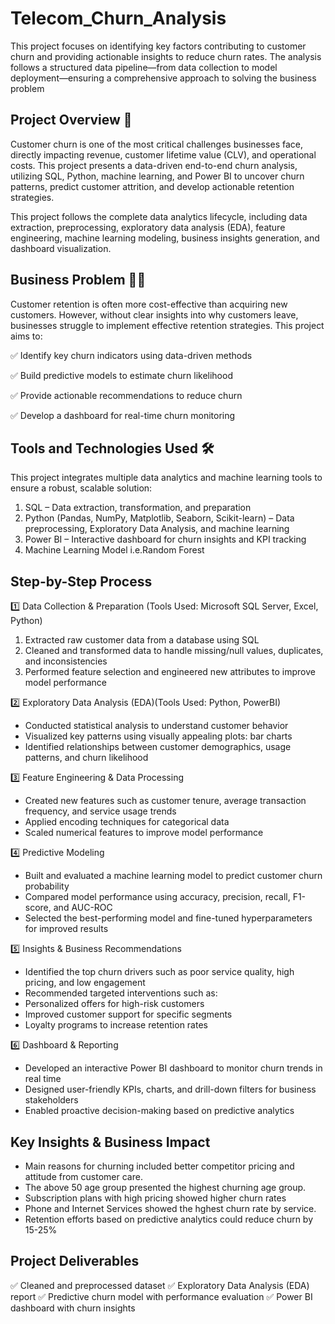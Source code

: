# Telecom_Churn_Analysis
This project focuses on identifying key factors contributing to customer churn and providing actionable insights to reduce churn rates. The analysis follows a structured data pipeline—from data collection to model deployment—ensuring a comprehensive approach to solving the business problem

## Project Overview 🔎
Customer churn is one of the most critical challenges businesses face, directly impacting revenue, customer lifetime value (CLV), and operational costs. This project presents a data-driven end-to-end churn analysis, utilizing SQL, Python, machine learning, and Power BI to uncover churn patterns, predict customer attrition, and develop actionable retention strategies.

This project follows the complete data analytics lifecycle, including data extraction, preprocessing, exploratory data analysis (EDA), feature engineering, machine learning modeling, business insights generation, and dashboard visualization.

## Business Problem 👨‍💼

Customer retention is often more cost-effective than acquiring new customers. However, without clear insights into why customers leave, businesses struggle to implement effective retention strategies. This project aims to:

✅ Identify key churn indicators using data-driven methods

✅ Build predictive models to estimate churn likelihood

✅ Provide actionable recommendations to reduce churn

✅ Develop a dashboard for real-time churn monitoring

## Tools and Technologies Used 🛠️

This project integrates multiple data analytics and machine learning tools to ensure a robust, scalable solution:

1. SQL – Data extraction, transformation, and preparation
2. Python (Pandas, NumPy, Matplotlib, Seaborn, Scikit-learn) – Data preprocessing, Exploratory Data Analysis, and machine learning
3. Power BI – Interactive dashboard for churn insights and KPI tracking
4. Machine Learning Model i.e.Random Forest

## Step-by-Step Process
1️⃣ Data Collection & Preparation (Tools Used: Microsoft SQL Server, Excel, Python)

1. Extracted raw customer data from a database using SQL
2. Cleaned and transformed data to handle missing/null values, duplicates, and inconsistencies
3. Performed feature selection and engineered new attributes to improve model performance

2️⃣ Exploratory Data Analysis (EDA)(Tools Used: Python, PowerBI)

- Conducted statistical analysis to understand customer behavior
- Visualized key patterns using visually appealing plots: bar charts
- Identified relationships between customer demographics, usage patterns, and churn likelihood

3️⃣ Feature Engineering & Data Processing

- Created new features such as customer tenure, average transaction frequency, and service usage trends
- Applied encoding techniques for categorical data
- Scaled numerical features to improve model performance

4️⃣ Predictive Modeling

- Built and evaluated a machine learning model to predict customer churn probability
- Compared model performance using accuracy, precision, recall, F1-score, and AUC-ROC
- Selected the best-performing model and fine-tuned hyperparameters for improved results

5️⃣ Insights & Business Recommendations

- Identified the top churn drivers such as poor service quality, high pricing, and low engagement
- Recommended targeted interventions such as:
- Personalized offers for high-risk customers
- Improved customer support for specific segments
- Loyalty programs to increase retention rates

6️⃣ Dashboard & Reporting
- Developed an interactive Power BI dashboard to monitor churn trends in real time
- Designed user-friendly KPIs, charts, and drill-down filters for business stakeholders
- Enabled proactive decision-making based on predictive analytics

## Key Insights & Business Impact

- Main reasons for churning included better competitor pricing and attitude from customer care.
- The above 50 age group presented the highest churning age group.
- Subscription plans with high pricing showed higher churn rates
- Phone and Internet Services showed the hghest churn rate by service.
- Retention efforts based on predictive analytics could reduce churn by 15-25%

## Project Deliverables

✅ Cleaned and preprocessed dataset
✅ Exploratory Data Analysis (EDA) report
✅ Predictive churn model with performance evaluation
✅ Power BI dashboard with churn insights

